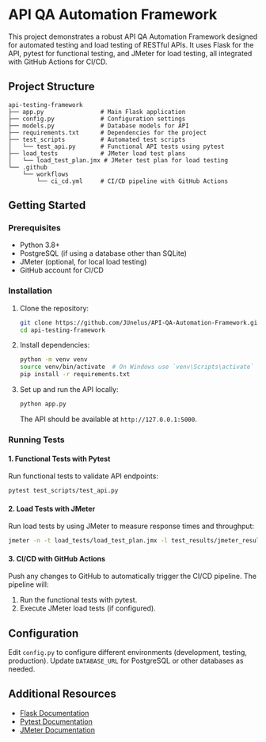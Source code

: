 # API QA Automation Framework

This project demonstrates a robust API QA Automation Framework designed for automated testing and load testing of RESTful APIs. It uses Flask for the API, pytest for functional testing, and JMeter for load testing, all integrated with GitHub Actions for CI/CD.

## Project Structure

```
api-testing-framework
├── app.py                # Main Flask application
├── config.py             # Configuration settings
├── models.py             # Database models for API
├── requirements.txt      # Dependencies for the project
├── test_scripts          # Automated test scripts
│   └── test_api.py       # Functional API tests using pytest
├── load_tests            # JMeter load test plans
│   └── load_test_plan.jmx # JMeter test plan for load testing
└── .github
    └── workflows
        └── ci_cd.yml     # CI/CD pipeline with GitHub Actions
```

## Getting Started

### Prerequisites

- Python 3.8+
- PostgreSQL (if using a database other than SQLite)
- JMeter (optional, for local load testing)
- GitHub account for CI/CD

### Installation

1. Clone the repository:
    ```bash
    git clone https://github.com/JUnelus/API-QA-Automation-Framework.git
    cd api-testing-framework
    ```

2. Install dependencies:
    ```bash
    python -m venv venv
    source venv/bin/activate  # On Windows use `venv\Scripts\activate`
    pip install -r requirements.txt
    ```

3. Set up and run the API locally:
    ```bash
    python app.py
    ```
   The API should be available at `http://127.0.0.1:5000`.

### Running Tests

#### 1. Functional Tests with Pytest

Run functional tests to validate API endpoints:

```bash
pytest test_scripts/test_api.py
```

#### 2. Load Tests with JMeter

Run load tests by using JMeter to measure response times and throughput:

```bash
jmeter -n -t load_tests/load_test_plan.jmx -l test_results/jmeter_results.jtl
```

#### 3. CI/CD with GitHub Actions

Push any changes to GitHub to automatically trigger the CI/CD pipeline. The pipeline will:

1. Run the functional tests with pytest.
2. Execute JMeter load tests (if configured).

## Configuration

Edit `config.py` to configure different environments (development, testing, production). Update `DATABASE_URL` for PostgreSQL or other databases as needed.

## Additional Resources

- [Flask Documentation](https://flask.palletsprojects.com/)
- [Pytest Documentation](https://docs.pytest.org/)
- [JMeter Documentation](https://jmeter.apache.org/)